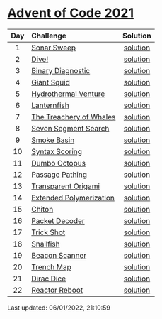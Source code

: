 [Advent of Code 2021](https://adventofcode.com/2021)
==========

| Day | Challenge | Solution |
|:---:|:---|:---:|
| 1 | [Sonar Sweep](https://adventofcode.com/2021/day/1) | [solution](./day01/day1.py) |
| 2 | [Dive!](https://adventofcode.com/2021/day/2) | [solution](./day02/day2.py) |
| 3 | [Binary Diagnostic](https://adventofcode.com/2021/day/3) | [solution](./day03/day3.py) |
| 4 | [Giant Squid](https://adventofcode.com/2021/day/4) | [solution](./day04/day4.py) |
| 5 | [Hydrothermal Venture](https://adventofcode.com/2021/day/5) | [solution](./day05/day5.py) |
| 6 | [Lanternfish](https://adventofcode.com/2021/day/6) | [solution](./day06/day6.py) |
| 7 | [The Treachery of Whales](https://adventofcode.com/2021/day/7) | [solution](./day07/day7.py) |
| 8 | [Seven Segment Search](https://adventofcode.com/2021/day/8) | [solution](./day08/day8.py) |
| 9 | [Smoke Basin](https://adventofcode.com/2021/day/9) | [solution](./day09/day9.py) |
| 10 | [Syntax Scoring](https://adventofcode.com/2021/day/10) | [solution](./day10/day10.py) |
| 11 | [Dumbo Octopus](https://adventofcode.com/2021/day/11) | [solution](./day11/day11.py) |
| 12 | [Passage Pathing](https://adventofcode.com/2021/day/12) | [solution](./day12/day12.py) |
| 13 | [Transparent Origami](https://adventofcode.com/2021/day/13) | [solution](./day13/day13.py) |
| 14 | [Extended Polymerization](https://adventofcode.com/2021/day/14) | [solution](./day14/day14.py) |
| 15 | [Chiton](https://adventofcode.com/2021/day/15) | [solution](./day15/day15.py) |
| 16 | [Packet Decoder](https://adventofcode.com/2021/day/16) | [solution](./day16/day16.py) |
| 17 | [Trick Shot](https://adventofcode.com/2021/day/17) | [solution](./day17/day17.py) |
| 18 | [Snailfish](https://adventofcode.com/2021/day/18) | [solution](./day18/day18.py) |
| 19 | [Beacon Scanner](https://adventofcode.com/2021/day/19) | [solution](./day19/d19.py) |
| 20 | [Trench Map](https://adventofcode.com/2021/day/20) | [solution](./day20/d20.py) |
| 21 | [Dirac Dice](https://adventofcode.com/2021/day/21) | [solution](./day21/d21.py) |
| 22 | [Reactor Reboot](https://adventofcode.com/2021/day/22) | [solution](./day22/day22.py) |

Last updated: 06/01/2022, 21:10:59